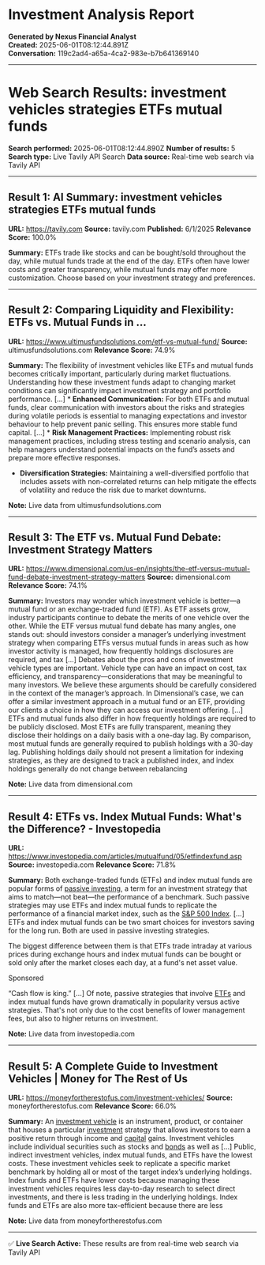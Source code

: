 # Investment Analysis Report

**Generated by Nexus Financial Analyst**  
**Created:** 2025-06-01T08:12:44.891Z  
**Conversation:** 119c2ad4-a65a-4ca2-983e-b7b641369140

---

# Web Search Results: investment vehicles strategies ETFs mutual funds

**Search performed:** 2025-06-01T08:12:44.890Z
**Number of results:** 5
**Search type:** Live Tavily API Search
**Data source:** Real-time web search via Tavily API

---

## Result 1: AI Summary: investment vehicles strategies ETFs mutual funds

**URL:** https://tavily.com
**Source:** tavily.com
**Published:** 6/1/2025
**Relevance Score:** 100.0%

**Summary:** ETFs trade like stocks and can be bought/sold throughout the day, while mutual funds trade at the end of the day. ETFs often have lower costs and greater transparency, while mutual funds may offer more customization. Choose based on your investment strategy and preferences.


---

## Result 2: Comparing Liquidity and Flexibility: ETFs vs. Mutual Funds in ...

**URL:** https://www.ultimusfundsolutions.com/etf-vs-mutual-fund/
**Source:** ultimusfundsolutions.com
**Relevance Score:** 74.9%

**Summary:** The flexibility of investment vehicles like ETFs and mutual funds becomes critically important, particularly during market fluctuations. Understanding how these investment funds adapt to changing market conditions can significantly impact investment strategy and portfolio performance. [...] *   **Enhanced Communication:** For both ETFs and mutual funds, clear communication with investors about the risks and strategies during volatile periods is essential to managing expectations and investor behaviour to help prevent panic selling. This ensures more stable fund capital. [...] *   **Risk Management Practices:** Implementing robust risk management practices, including stress testing and scenario analysis, can help managers understand potential impacts on the fund’s assets and prepare more effective responses.
*   **Diversification Strategies:** Maintaining a well-diversified portfolio that includes assets with non-correlated returns can help mitigate the effects of volatility and reduce the risk due to market downturns.

**Note:** Live data from ultimusfundsolutions.com

---

## Result 3: The ETF vs. Mutual Fund Debate: Investment Strategy Matters

**URL:** https://www.dimensional.com/us-en/insights/the-etf-versus-mutual-fund-debate-investment-strategy-matters
**Source:** dimensional.com
**Relevance Score:** 74.1%

**Summary:** Investors may wonder which investment vehicle is better—a mutual fund or an exchange-traded fund (ETF). As ETF assets grow, industry participants continue to debate the merits of one vehicle over the other. While the ETF versus mutual fund debate has many angles, one stands out: should investors consider a manager’s underlying investment strategy when comparing ETFs versus mutual funds in areas such as how investor activity is managed, how frequently holdings disclosures are required, and tax [...] Debates about the pros and cons of investment vehicle types are important. Vehicle type can have an impact on cost, tax efficiency, and transparency—considerations that may be meaningful to many investors. We believe these arguments should be carefully considered in the context of the manager’s approach. In Dimensional’s case, we can offer a similar investment approach in a mutual fund or an ETF, providing our clients a choice in how they can access our investment offering. [...] ETFs and mutual funds also differ in how frequently holdings are required to be publicly disclosed. Most ETFs are fully transparent, meaning they disclose their holdings on a daily basis with a one-day lag. By comparison, most mutual funds are generally required to publish holdings with a 30-day lag. Publishing holdings daily should not present a limitation for indexing strategies, as they are designed to track a published index, and index holdings generally do not change between rebalancing

**Note:** Live data from dimensional.com

---

## Result 4: ETFs vs. Index Mutual Funds: What's the Difference? - Investopedia

**URL:** https://www.investopedia.com/articles/mutualfund/05/etfindexfund.asp
**Source:** investopedia.com
**Relevance Score:** 71.8%

**Summary:** Both exchange-traded funds (ETFs) and index mutual funds are popular forms of [passive investing](https://www.investopedia.com/terms/p/passiveinvesting.asp), a term for an investment strategy that aims to match—not beat—the performance of a benchmark. Such passive strategies may use ETFs and index mutual funds to replicate the performance of a financial market index, such as the [S&P 500 Index](https://www.investopedia.com/terms/s/sp500.asp). [...] ETFs and index mutual funds can be two smart choices for investors saving for the long run. Both are used in passive investing strategies.

The biggest difference between them is that ETFs trade intraday at various prices during exchange hours and index mutual funds can be bought or sold only after the market closes each day, at a fund's net asset value.

Sponsored

“Cash flow is king.” [...] Of note, passive strategies that involve [ETFs](https://www.investopedia.com/terms/e/etf.asp) and index mutual funds have grown dramatically in popularity versus active strategies. That's not only due to the cost benefits of lower management fees, but also to higher returns on investment.

**Note:** Live data from investopedia.com

---

## Result 5: A Complete Guide to Investment Vehicles | Money for The Rest of Us

**URL:** https://moneyfortherestofus.com/investment-vehicles/
**Source:** moneyfortherestofus.com
**Relevance Score:** 66.0%

**Summary:** An [investment vehicle](https://moneyfortherestofus.com/glossary/investment-vehicle/) is an instrument, product, or container that houses a particular [investment](https://moneyfortherestofus.com/glossary/investment/) strategy that allows investors to earn a positive return through income and [capital](https://moneyfortherestofus.com/glossary/capital/) gains. Investment vehicles include individual securities such as stocks and [bonds](https://moneyfortherestofus.com/glossary/bonds/) as well as [...] Public, indirect investment vehicles, index mutual funds, and ETFs have the lowest costs. These investment vehicles seek to replicate a specific market benchmark by holding all or most of the target index’s underlying holdings. Index funds and ETFs have lower costs because managing these investment vehicles requires less day-to-day research to select direct investments, and there is less trading in the underlying holdings. Index funds and ETFs are also more tax-efficient because there are less

**Note:** Live data from moneyfortherestofus.com

---


✅ **Live Search Active:** These results are from real-time web search via Tavily API
